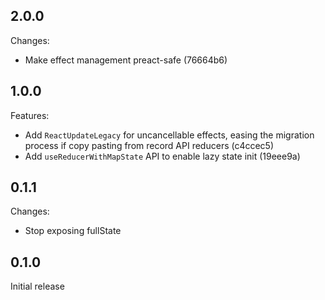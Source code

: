 ## 2.0.0

Changes:

- Make effect management preact-safe (76664b6)

## 1.0.0

Features:

- Add `ReactUpdateLegacy` for uncancellable effects, easing the migration process if copy pasting from record API reducers (c4ccec5)
- Add `useReducerWithMapState` API to enable lazy state init (19eee9a)

## 0.1.1

Changes:

- Stop exposing fullState

## 0.1.0

Initial release
